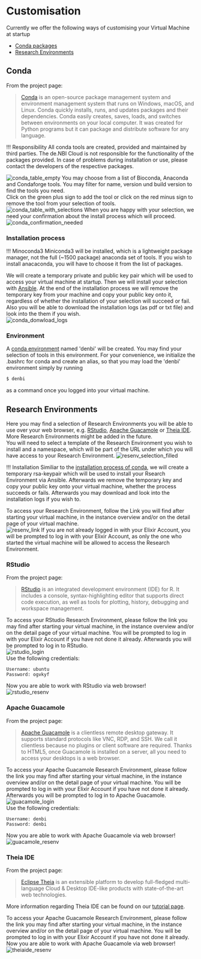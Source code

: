 # Customisation
Currently we offer the following ways of customising your Virtual Machine at startup  
  - [Conda packages](#conda)  
  - [Research Environments](#research-environments)
## Conda
From the project page:
>[Conda](https://docs.conda.io/projects/conda/en/latest/index.html) is an open-source package management system and environment management system that runs on Windows, macOS, and Linux. Conda quickly installs, runs, and updates packages and their dependencies. Conda easily creates, saves, loads, and switches between environments on your local computer. It was created for Python programs but it can package and distribute software for any language.  

!!! Responsibility
    All conda tools are created, provided and maintained by third parties. The de.NBI Cloud is not responsible for the functionality of the packages provided. In case of problems during installation or use, please contact the developers of the respective packages.

![conda_table_empty](img/customisation/empty_conda_table.png)
You may choose from a list of Bioconda, Anaconda and Condaforge tools. You may filter for name, version und build version to find the tools you need.  
Click on the green plus sign to add the tool or click on the red minus sign to remove the tool from your selection of tools.  
![conda_table_with_selections](img/customisation/selection_conda_table.png)
When you are happy with your selection, we need your confirmation about the install process which will proceed.  
![conda_confirmation_needed](img/customisation/conda_confirmation.png)
### Installation process

!!! Minoconda3
    Miniconda3 will be installed, which is a lightweight package manager, not the full (~1500 package) anaconda set of tools. If you wish to install anacaconda, you will have to choose it from the list of packages.

We will create a temporary private and public key pair which will be used to access your virtual machine at startup. Then we will install your selection with [Ansible](https://docs.ansible.com/ansible/latest/index.html). At the end of the installation process we will remove the temporary key from your machine and copy your public key onto it, regardless of whether the installation of your selection will succeed or fail. Also you will be able to download the installation logs (as pdf or txt file) and look into the them if you wish.  
![conda_donwload_logs](img/customisation/htc_ansible_logs.png)
### Environment
A [conda environment](https://docs.conda.io/projects/conda/en/latest/user-guide/concepts/environments.html) named 'denbi' will be created. You may find your selection of tools in this environment. For your convenience, we initialize the .bashrc for conda and create an alias, so that you may load the 'denbi' environment simply by running 
~~~BASH
$ denbi
~~~
as a command once you logged into your virtual machine.
## Research Environments
Here you may find a selection of Research Environments you will be able to use over your web browser, e.g. [RStudio](#rstudio), [Apache Guacamole](#apache-guacamole) or [Theia IDE](theia-ide). More Research Environments might be added in the future.  
You will need to select a template of the Research Environment you wish to install and a namespace, which will be part of the URL under which you will have access to your Research Environment. ![resenv_selection_filled](img/customisation/resenv_filled.png)  

!!! Installation
    Similiar to the [installation process of conda](#conda#installation-process), we will create a temporary rsa-keypair which will be used to install your Rsearch Environment via Ansible. Afterwards we remove the temporary key and copy your public key onto your virtual machine, whether the process succeeds or fails. Afterwards you may download and look into the installation logs if you wish to.

To access your Research Environment, follow the Link you will find after starting your virtual machine, in the instance overview and/or on the detail page of your virtual machine.  
![resenv_link](img/customisation/htc_resenv_url.png)
If you are not already logged in with your Elixir Account, you will be prompted to log in with your Elixir Account, as only the one who started the virtual machine will be allowed to access the Research Environment.
### RStudio
From the project page:
>[RStudio](https://rstudio.com/products/rstudio/) is an integrated development environment (IDE) for R. It includes a console, syntax-highlighting editor that supports direct code execution, as well as tools for plotting, history, debugging and workspace management.  

To access your RStudio Research Environment, please follow the link you may find after starting your virtual machine, in the instance overview and/or on the detail page of your virtual machine. You will be prompted to log in with your Elixir Account if you have not done it already. Afterwards you will be prompted to log in to RStudio.  
![rstudio_login](img/customisation/rstudio_login.png)  
Use the following credentials:  
```
Username: ubuntu  
Password: ogvkyf
```
Now you are able to work with RStudio via web browser!  
![rstudio_resenv](img/customisation/rstudio_resenv.png)
### Apache Guacamole
From the project page:
> [Apache Guacamole](https://guacamole.apache.org/) is a clientless remote desktop gateway. It supports standard protocols like VNC, RDP, and SSH. We call it clientless because no plugins or client software are required. Thanks to HTML5, once Guacamole is installed on a server, all you need to access your desktops is a web browser.  

To access your Apache Guacamole Research Environment, please follow the link you may find after starting your virtual machine, in the instance overview and/or on the detail page of your virtual machine. You will be prompted to log in with your Elixir Account if you have not done it already. Afterwards you will be prompted to log in to Apache Guacamole.  
![guacamole_login](img/customisation/guacamole_login.png)  
Use the following credentials:  
```
Username: denbi  
Password: denbi
```
Now you are able to work with Apache Guacamole via web browser!  
![guacamole_resenv](img/customisation/guacamole_resenv.png)
### Theia IDE
From the project page:
> [Eclipse Theia](https://theia-ide.org/) is an extensible platform to develop full-fledged multi-language Cloud & Desktop IDE-like products with state-of-the-art web technologies.  

More information regarding Theia IDE can be found on our [tutorial page](../../Tutorials/TheiaIde/#theia-ide).  

To access your Apache Guacamole Research Environment, please follow the link you may find after starting your virtual machine, in the instance overview and/or on the detail page of your virtual machine. You will be prompted to log in with your Elixir Account if you have not done it already. Now you are able to work with Apache Guacamole via web browser!  
![theiaide_resenv](img/customisation/theiaide_resenv.png)
